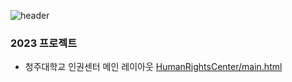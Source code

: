 ![header](https://capsule-render.vercel.app/api?type=waving&color=30:bb99ff,76:eeaaff&height=200&section=header&text=Project%20info&fontSize=60&fontAlignY=40&stroke=eeaaff&animation=fadeIn)

### 2023 프로젝트
+ 청주대학교 인권센터 메인 레이아웃 [HumanRightsCenter/main.html](https://kkamang9.github.io/project/2023ChungjuUniversity/site/HumanRightsCenter/main.html)